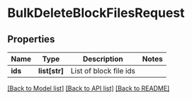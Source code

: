 # BulkDeleteBlockFilesRequest

## Properties
Name | Type | Description | Notes
------------ | ------------- | ------------- | -------------
**ids** | **list[str]** | List of block file ids | 

[[Back to Model list]](../README.md#documentation-for-models) [[Back to API list]](../README.md#documentation-for-api-endpoints) [[Back to README]](../README.md)


